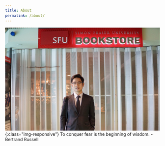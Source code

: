 ```yaml
---
title: About
permalink: /about/
---
```


![nick](/assets/images/nick.jpg){:class="img-responsive"}
To conquer fear is the beginning of wisdom. - Bertrand Russell
